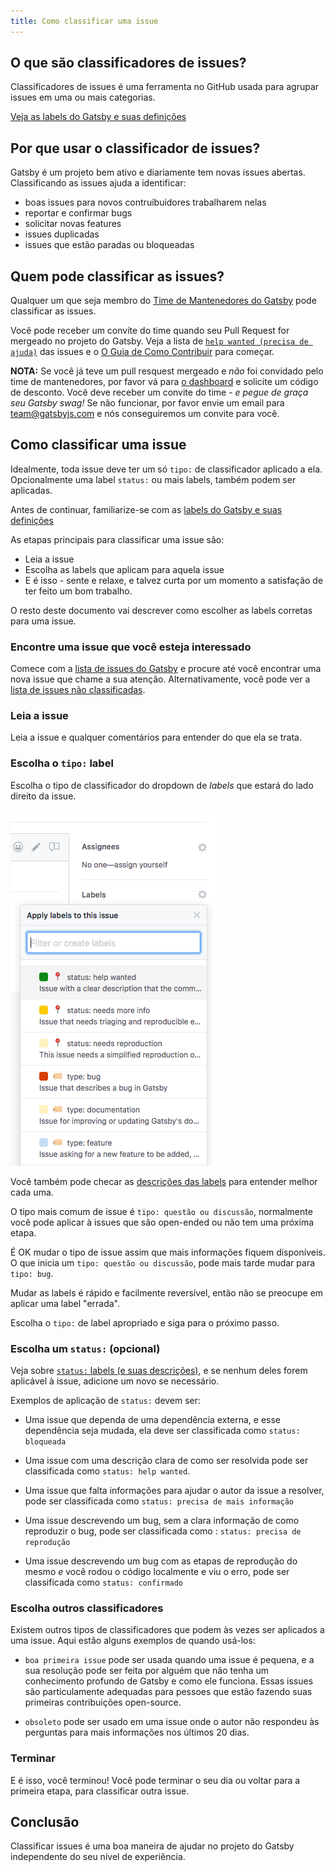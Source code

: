```yaml
---
title: Como classificar uma issue
---
```


## O que são classificadores de issues?

Classificadores de issues é uma ferramenta no GitHub usada para agrupar issues em uma ou mais categorias.

[Veja as labels do Gatsby e suas definições](https://github.com/gatsbyjs/gatsby/issues/labels)

## Por que usar o classificador de issues?

Gatsby é um projeto bem ativo e diariamente tem novas issues abertas. Classificando as issues ajuda a identificar:

- boas issues para novos contruibuidores trabalharem nelas
- reportar e confirmar bugs
- solicitar novas features
- issues duplicadas
- issues que estão paradas ou bloqueadas

## Quem pode classificar as issues?

Qualquer um que seja membro do [Time de Mantenedores do Gatsby](https://github.com/orgs/gatsbyjs/teams/maintainers) pode classificar as issues.

Você pode receber um convite do time quando seu Pull Request for mergeado no projeto do Gatsby. Veja a lista de [`help wanted (precisa de ajuda)`](https://github.com/gatsbyjs/gatsby/labels/%F0%9F%93%8D%20status%3A%20help%20wanted) das issues e o [O Guia de Como Contribuir](/contributing/how-to-contribute/) para começar.

**NOTA:** Se você já teve um pull resquest mergeado e _não_ foi convidado pelo time de mantenedores, por favor vá para [o dashboard](https://store.gatsbyjs.org/) e solicite um código de desconto. Você deve receber um convite do time - _e pegue de graça seu Gatsby swag!_ Se não funcionar, por favor envie um email para team@gatsbyjs.com e nós conseguiremos um convite para você.

## Como classificar uma issue

Idealmente, toda issue deve ter um só `tipo:` de classificador aplicado a ela. Opcionalmente uma label `status:` ou mais labels, também podem ser aplicadas.

Antes de continuar, familiarize-se com as [labels do Gatsby e suas definições](https://github.com/gatsbyjs/gatsby/issues/labels)

As etapas principais para classificar uma issue são:

- Leia a issue
- Escolha as labels que aplicam para aquela issue
- E é isso - sente e relaxe, e talvez curta por um momento a satisfação de ter feito um bom trabalho.

O resto deste documento vai descrever como escolher as labels corretas para uma issue.

### Encontre uma issue que você esteja interessado

Comece com a [lista de issues do Gatsby](https://github.com/gatsbyjs/gatsby/issues) e procure até você encontrar uma nova issue que chame a sua atenção. Alternativamente, você pode ver a [lista de issues não classificadas](https://github.com/gatsbyjs/gatsby/issues?q=is%3Aopen+is%3Aissue+no%3Alabel).

### Leia a issue

Leia a issue e qualquer comentários para entender do que ela se trata.

### Escolha o `tipo:` label

Escolha o tipo de classificador do dropdown de _labels_ que estará do lado direito da issue.

![GitHub label dropdown](./images/github-label-list.png)

Você também pode checar as [descrições das labels](https://github.com/gatsbyjs/gatsby/issues/labels) para entender melhor cada uma.

O tipo mais comum de issue é `tipo: questão ou discussão`, normalmente você pode aplicar à issues que são open-ended ou não tem uma próxima etapa.

É OK mudar o tipo de issue assim que mais informações fiquem disponíveis. O que inicia um `tipo: questão ou discussão`, pode mais tarde mudar para `tipo: bug`.

Mudar as labels é rápido e facilmente reversível, então não se preocupe em aplicar uma label "errada".

Escolha o `tipo:` de label apropriado e siga para o próximo passo.

### Escolha um `status:` (opcional)

Veja sobre [`status:` labels (e suas descrições)](https://github.com/gatsbyjs/gatsby/issues/labels), e se nenhum deles forem aplicável à issue, adicione um novo se necessário.

Exemplos de aplicação de `status:` devem ser:

- Uma issue que dependa de uma dependência externa, e esse dependência seja mudada, ela deve ser classificada como `status: bloqueada`

- Uma issue com uma descrição clara de como ser resolvida pode ser classificada como `status: help wanted`.

- Uma issue que falta informações para ajudar o autor da issue a resolver, pode ser classificada como `status: precisa de mais informação`

- Uma issue descrevendo um bug, sem a clara informação de como reproduzir o bug, pode ser classificada como : `status: precisa de reprodução`

- Uma issue descrevendo um bug com as etapas de reprodução do mesmo _e_ você rodou o código localmente e viu o erro, pode ser classificada como `status: confirmado`

### Escolha outros classificadores

Existem outros tipos de classificadores que podem às vezes ser aplicados a uma issue. Aqui estão alguns exemplos de quando usá-los:

- `boa primeira issue` pode ser usada quando uma issue é pequena, e a sua resolução pode ser feita por alguém que não tenha um conhecimento profundo de Gatsby e como ele funciona. Essas issues são particulamente adequadas para pessoes que estão fazendo suas primeiras contribuições open-source.

- `obsoleto` pode ser usado em uma issue onde o autor não respondeu às perguntas para mais informações nos últimos 20 dias.

### Terminar

E é isso, você terminou! Você pode terminar o seu dia ou voltar para a primeira etapa, para classificar outra issue.

## Conclusão

Classificar issues é uma boa maneira de ajudar no projeto do Gatsby independente do seu nível de experiência.
